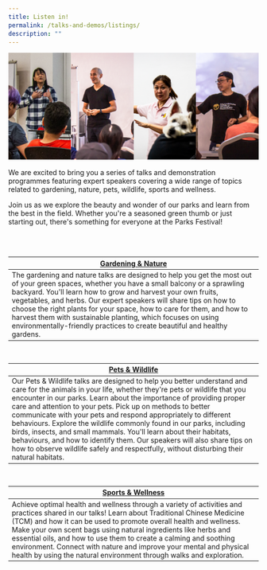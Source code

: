```yaml
---
title: Listen in!
permalink: /talks-and-demos/listings/
description: ""
---
```

![Speakers](/images/talks%20montage.png)

We are excited to bring you a series of talks and demonstration programmes featuring expert speakers covering a wide range of topics related to gardening, nature, pets, wildlife, sports and wellness. 

Join us as we explore the beauty and wonder of our parks and learn from the best in the field. Whether you're a seasoned green thumb or just starting out, there's something for everyone at the Parks Festival!


<br>



<br>


| [Gardening &amp; Nature](/talks-and-demos/gardening-and-nature/) | 
| -------- |
| The gardening and nature talks are designed to help you get the most out of your green spaces, whether you have a small balcony or a sprawling backyard. You'll learn how to grow and harvest your own fruits, vegetables, and herbs. Our expert speakers will share tips on how to choose the right plants for your space, how to care for them, and how to harvest them with sustainable planting, which focuses on using environmentally-friendly practices to create beautiful and healthy gardens.

<br>

|[Pets &amp; Wildlife](/talks-and-demos/pets-and-wildlife/) | 
| -------- |
| Our Pets &amp; Wildlife talks are designed to help you better understand and care for the animals in your life, whether they're pets or wildlife that you encounter in our parks. Learn about the importance of providing proper care and attention to your pets. Pick up on methods to better communicate with your pets and respond appropriately to different behaviours. Explore the wildlife commonly found in our parks, including birds, insects, and small mammals. You'll learn about their habitats, behaviours, and how to identify them. Our speakers will also share tips on how to observe wildlife safely and respectfully, without disturbing their natural habitats. 

<br>

|[Sports &amp; Wellness](/talks-and-demos/sports-and-wellness/) | 
| -------- |
| Achieve optimal health and wellness through a variety of activities and practices shared in our talks! Learn about Traditional Chinese Medicine (TCM) and how it can be used to promote overall health and wellness. Make your own scent bags using natural ingredients like herbs and essential oils, and how to use them to create a calming and soothing environment. Connect with nature and improve your mental and physical health by using the natural environment through walks and exploration. |

<br>